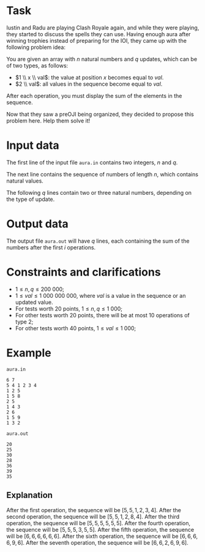 
# Task

Iustin and Radu are playing Clash Royale again, and while they were playing, they started to discuss the spells they can use. Having enough aura after winning trophies instead of preparing for the IOI, they came up with the following problem idea:

You are given an array with $n$ natural numbers and $q$ updates, which can be of two types, as follows:

* $1 \\ x \\ val$: the value at position $x$ becomes equal to $val$.
* $2 \\ val$: all values in the sequence become equal to $val$.

After each operation, you must display the sum of the elements in the sequence.

Now that they saw a preOJI being organized, they decided to propose this problem here. Help them solve it!

# Input data

The first line of the input file `aura.in` contains two integers, $n$ and $q$.

The next line contains the sequence of numbers of length $n$, which contains natural values.

The following $q$ lines contain two or three natural numbers, depending on the type of update.

# Output data

The output file `aura.out` will have $q$ lines, each containing the sum of the numbers after the first $i$ operations.

# Constraints and clarifications

* $1 \leq n, q \leq 200\ 000$;
* $1 \leq val \leq 1\ 000\ 000\ 000$, where $val$ is a value in the sequence or an updated value.
* For tests worth $20$ points, $1 \leq n, q \leq 1\ 000$;
* For other tests worth $20$ points, there will be at most $10$ operations of type $2$;
* For other tests worth $40$ points, $1 \leq val \leq 1\ 000$;

# Example

`aura.in`
```
6 7
5 4 1 2 3 4
1 2 5
1 5 8
2 5
1 4 3
2 6
1 5 9
1 3 2
```

`aura.out`
```
20
25
30
28
36
39
35
```

## Explanation

After the first operation, the sequence will be $[5, 5, 1, 2, 3, 4]$.
After the second operation, the sequence will be $[5, 5, 1, 2, 8, 4]$.
After the third operation, the sequence will be $[5, 5, 5, 5, 5, 5]$.
After the fourth operation, the sequence will be $[5, 5, 5, 3, 5, 5]$.
After the fifth operation, the sequence will be $[6, 6, 6, 6, 6, 6]$.
After the sixth operation, the sequence will be $[6, 6, 6, 6, 9, 6]$.
After the seventh operation, the sequence will be $[6, 6, 2, 6, 9, 6]$.
```
